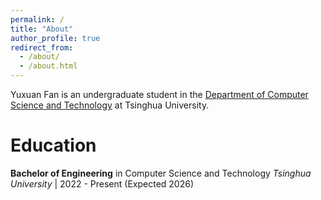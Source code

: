 ```yaml
---
permalink: /
title: "About"
author_profile: true
redirect_from: 
  - /about/
  - /about.html
---
```


Yuxuan Fan is an undergraduate student in the [Department of Computer Science and Technology](https://cs.tsinghua.edu.cn/) at Tsinghua University.

Education
======
**Bachelor of Engineering** in Computer Science and Technology *Tsinghua University* | 2022 - Present (Expected 2026)
